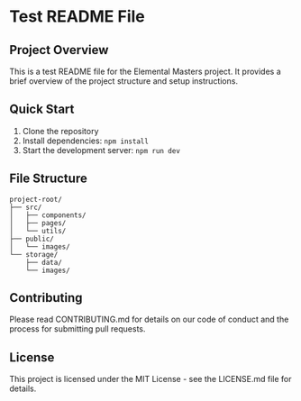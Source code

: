 # Test README File

## Project Overview
This is a test README file for the Elemental Masters project. It provides a brief overview of the project structure and setup instructions.

## Quick Start
1. Clone the repository
2. Install dependencies: `npm install`
3. Start the development server: `npm run dev`

## File Structure
```
project-root/
├── src/
│   ├── components/
│   ├── pages/
│   └── utils/
├── public/
│   └── images/
└── storage/
    ├── data/
    └── images/
```

## Contributing
Please read CONTRIBUTING.md for details on our code of conduct and the process for submitting pull requests.

## License
This project is licensed under the MIT License - see the LICENSE.md file for details.